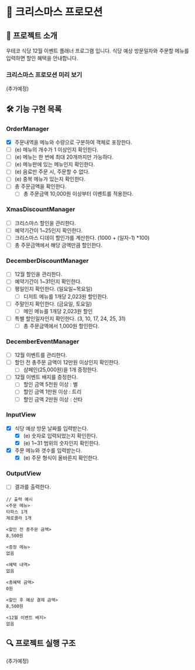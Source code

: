 # 🎄 크리스마스 프로모션

## 🚀 프로젝트 소개

우테코 식당 12월 이벤트 플래너 프로그램 입니다.
식당 예상 방문일자와 주문할 메뉴를 입력하면 할인 혜택을 안내합니다.

### 크리스마스 프로모션 미리 보기

(추가예정)

## 🛠️ 기능 구현 목록

### OrderManager

- [x] 주문내역을 메뉴와 수량으로 구분하여 객체로 포장한다.
- [ ] (e) 메뉴의 개수가 1 이상인지 확인한다.
- [ ] (e) 메뉴는 한 번에 최대 20개까지만 가능하다.
- [ ] (e) 메뉴판에 있는 메뉴인지 확인한다.
- [ ] (e) 음료만 주문 시, 주문할 수 없다.
- [ ] (e) 중복 메뉴가 있는지 확인한다.
- [ ] 총 주문금액을 확인한다.
  - [ ] 총 주문금액 10,000원 이상부터 이벤트를 적용한다.

### XmasDiscountManager

- [ ] 크리스마스 할인을 관리한다.
- [ ] 예약기간이 1~25인지 확인한다.
- [ ] 크리스마스 디데이 할인가를 계산한다. (1000 + (일자-1) \*100)
- [ ] 총 주문금액에서 해당 금액만큼 할인한다.

### DecemberDiscountManager

- [ ] 12월 할인을 관리한다.
- [ ] 예약기간이 1~31인지 확인한다.
- [ ] 평일인지 확인한다. (일요일~목요일)
  - [ ] 디저트 메뉴를 1개당 2,023원 할인한다.
- [ ] 주말인지 확인한다. (금요일, 토요일)
  - [ ] 메인 메뉴를 1개당 2,023원 할인
- [ ] 특별 할인일자인지 확인한다. (3, 10, 17, 24, 25, 31)
  - [ ] 총 주문금액에서 1,000원 할인한다.

### DecemberEventManager

- [ ] 12월 이벤트를 관리한다.
- [ ] 할인 전 총주문 금액이 12만원 이상인지 확인한다.
  - [ ] 샴페인(25,000원)을 1개 증정한다.
- [ ] 12월 이벤트 배지를 증정한다.
  - [ ] 할인 금액 5천원 이상 : 별
  - [ ] 할인 금액 1만원 이상 : 트리
  - [ ] 할인 금액 2만원 이상 : 산타

### InputView

- [x] 식당 예상 방문 날짜를 입력받는다.
  - [x] (e) 숫자로 입력되었는지 확인한다.
  - [x] (e) 1~31 범위의 숫자인지 확인한다.
- [x] 주문 메뉴와 갯수를 입력받는다.
  - [x] (e) 주문 형식이 올바른지 확인한다.

### OutputView

- [ ] 결과를 출력한다.

```
// 출력 예시
<주문 메뉴>
타파스 1개
제로콜라 1개

<할인 전 총주문 금액>
8,500원

<증정 메뉴>
없음

<혜택 내역>
없음

<총혜택 금액>
0원

<할인 후 예상 결제 금액>
8,500원

<12월 이벤트 배지>
없음
```

## 🔍 프로젝트 실행 구조

(추가예정)
